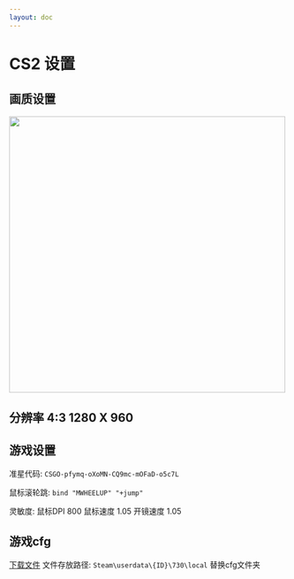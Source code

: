```yaml
---
layout: doc
---
```


# CS2 设置

## 画质设置

<img src="/Article/CS2/Quality.png" style="height:500px;width:500px;" />

## 分辨率 4:3 1280 X 960

## 游戏设置

准星代码: `CSGO-pfymq-oXoMN-CQ9mc-mOFaD-o5c7L`

鼠标滚轮跳: `bind "MWHEELUP" "+jump"`

灵敏度: 鼠标DPI 800 鼠标速度 1.05 开镜速度 1.05

## 游戏cfg

<a href="/Article/CS2/cfg.zip" download="cfg.zip">下载文件</a> 
文件存放路径: `Steam\userdata\{ID}\730\local` 替换cfg文件夹